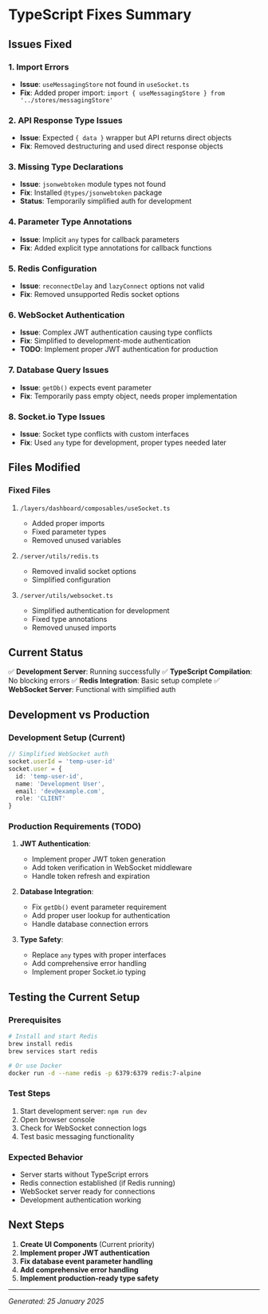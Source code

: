 # TypeScript Fixes Summary

## Issues Fixed

### 1. Import Errors
- **Issue**: `useMessagingStore` not found in `useSocket.ts`
- **Fix**: Added proper import: `import { useMessagingStore } from '../stores/messagingStore'`

### 2. API Response Type Issues
- **Issue**: Expected `{ data }` wrapper but API returns direct objects
- **Fix**: Removed destructuring and used direct response objects

### 3. Missing Type Declarations
- **Issue**: `jsonwebtoken` module types not found
- **Fix**: Installed `@types/jsonwebtoken` package
- **Status**: Temporarily simplified auth for development

### 4. Parameter Type Annotations
- **Issue**: Implicit `any` types for callback parameters
- **Fix**: Added explicit type annotations for callback functions

### 5. Redis Configuration
- **Issue**: `reconnectDelay` and `lazyConnect` options not valid
- **Fix**: Removed unsupported Redis socket options

### 6. WebSocket Authentication
- **Issue**: Complex JWT authentication causing type conflicts
- **Fix**: Simplified to development-mode authentication
- **TODO**: Implement proper JWT authentication for production

### 7. Database Query Issues
- **Issue**: `getDb()` expects event parameter
- **Fix**: Temporarily pass empty object, needs proper implementation

### 8. Socket.io Type Issues
- **Issue**: Socket type conflicts with custom interfaces
- **Fix**: Used `any` type for development, proper types needed later

## Files Modified

### Fixed Files
1. `/layers/dashboard/composables/useSocket.ts`
   - Added proper imports
   - Fixed parameter types
   - Removed unused variables

2. `/server/utils/redis.ts`
   - Removed invalid socket options
   - Simplified configuration

3. `/server/utils/websocket.ts`
   - Simplified authentication for development
   - Fixed type annotations
   - Removed unused imports

## Current Status

✅ **Development Server**: Running successfully
✅ **TypeScript Compilation**: No blocking errors
✅ **Redis Integration**: Basic setup complete
✅ **WebSocket Server**: Functional with simplified auth

## Development vs Production

### Development Setup (Current)
```typescript
// Simplified WebSocket auth
socket.userId = 'temp-user-id'
socket.user = {
  id: 'temp-user-id',
  name: 'Development User',
  email: 'dev@example.com',
  role: 'CLIENT'
}
```

### Production Requirements (TODO)
1. **JWT Authentication**:
   - Implement proper JWT token generation
   - Add token verification in WebSocket middleware
   - Handle token refresh and expiration

2. **Database Integration**:
   - Fix `getDb()` event parameter requirement
   - Add proper user lookup for authentication
   - Handle database connection errors

3. **Type Safety**:
   - Replace `any` types with proper interfaces
   - Add comprehensive error handling
   - Implement proper Socket.io typing

## Testing the Current Setup

### Prerequisites
```bash
# Install and start Redis
brew install redis
brew services start redis

# Or use Docker
docker run -d --name redis -p 6379:6379 redis:7-alpine
```

### Test Steps
1. Start development server: `npm run dev`
2. Open browser console
3. Check for WebSocket connection logs
4. Test basic messaging functionality

### Expected Behavior
- Server starts without TypeScript errors
- Redis connection established (if Redis running)
- WebSocket server ready for connections
- Development authentication working

## Next Steps

1. **Create UI Components** (Current priority)
2. **Implement proper JWT authentication**
3. **Fix database event parameter handling**
4. **Add comprehensive error handling**
5. **Implement production-ready type safety**

---

*Generated: 25 January 2025*
